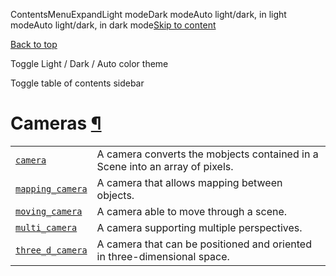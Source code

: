 ContentsMenuExpandLight modeDark modeAuto light/dark, in light modeAuto light/dark, in dark mode[Skip to content](https://docs.manim.community/en/stable/reference_index/cameras.html#furo-main-content)

[Back to top](https://docs.manim.community/en/stable/reference_index/cameras.html#)

Toggle Light / Dark / Auto color theme

Toggle table of contents sidebar

# Cameras [¶](https://docs.manim.community/en/stable/reference_index/cameras.html\#cameras "Link to this heading")

|     |     |
| --- | --- |
| [`camera`](https://docs.manim.community/en/stable/reference/manim.camera.camera.html#module-manim.camera.camera "manim.camera.camera") | A camera converts the mobjects contained in a Scene into an array of pixels. |
| [`mapping_camera`](https://docs.manim.community/en/stable/reference/manim.camera.mapping_camera.html#module-manim.camera.mapping_camera "manim.camera.mapping_camera") | A camera that allows mapping between objects. |
| [`moving_camera`](https://docs.manim.community/en/stable/reference/manim.camera.moving_camera.html#module-manim.camera.moving_camera "manim.camera.moving_camera") | A camera able to move through a scene. |
| [`multi_camera`](https://docs.manim.community/en/stable/reference/manim.camera.multi_camera.html#module-manim.camera.multi_camera "manim.camera.multi_camera") | A camera supporting multiple perspectives. |
| [`three_d_camera`](https://docs.manim.community/en/stable/reference/manim.camera.three_d_camera.html#module-manim.camera.three_d_camera "manim.camera.three_d_camera") | A camera that can be positioned and oriented in three-dimensional space. |
